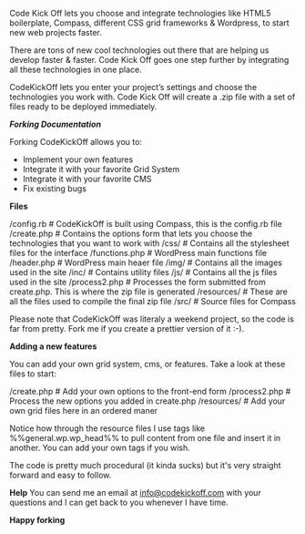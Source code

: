 Code Kick Off lets you choose and integrate technologies like HTML5 boilerplate, Compass, different CSS grid frameworks & Wordpress, to start new web projects faster.

There are tons of new cool technologies out there that are helping us develop faster & faster. Code Kick Off goes one step further by integrating all these technologies in one place.

CodeKickOff lets you enter your project’s settings and choose the technologies you work with. Code Kick Off will create a .zip file with a set of files ready to be deployed immediately.


***Forking Documentation***

Forking CodeKickOff allows you to:
- Implement your own features
- Integrate it with your favorite Grid System
- Integrate it with your favorite CMS
- Fix existing bugs

**Files**

/config.rb 		# CodeKickOff is built using Compass, this is the config.rb file<br />
/create.php 		# Contains the options form that lets you choose the technologies that you want to work with
/css/ 			# Contains all the stylesheet files for the interface
/functions.php 		# WordPress main functions file
/header.php 		# WordPress main heaer file
/img/ 			# Contains all the images used in the site
/inc/ 			# Contains utility files
/js/			# Contains all the js files used in the site
/process2.php		# Processes the form submitted from create.php. This is where the zip file is generated
/resources/		# These are all the files used to compile the final zip file
/src/			# Source files for Compass

Please note that CodeKickOff was literaly a weekend project, so the code is far from pretty. Fork me if you create a prettier version of it :-).


**Adding a new features**

You can add your own grid system, cms, or features. Take a look at these files to start:

/create.php 	# Add your own options to the front-end form
/process2.php 	# Process the new options you added in create.php
/resources/		# Add your own grid files here in an ordered maner

Notice how through the resource files I use tags like %%general.wp.wp_head%% to pull content from one file and insert it in another. You can add your own tags if you wish.

The code is pretty much procedural (it kinda sucks) but it's very straight forward and easy to follow.

**Help**
You can send me an email at info@codekickoff.com with your questions and I can get back to you whenever I have time.

**Happy forking**